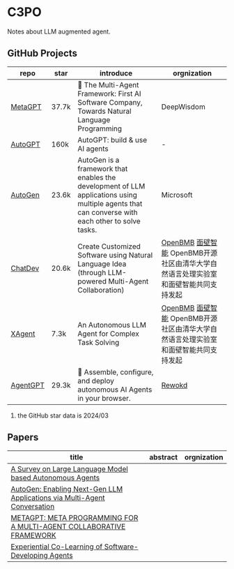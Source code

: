 # C3PO
Notes about LLM augmented agent.

## GitHub Projects
| repo | star | introduce | orgnization | 
|-------|------|----------| ---------- |
|[MetaGPT](https://github.com/geekan/MetaGPT) | 37.7k | 🌟 The Multi-Agent Framework: First AI Software Company, Towards Natural Language Programming | DeepWisdom |
| [AutoGPT](https://github.com/Significant-Gravitas/AutoGPT) | 160k | AutoGPT: build & use AI agents | - |
| [AutoGen](https://github.com/microsoft/autogen) | 23.6k | AutoGen is a framework that enables the development of LLM applications using multiple agents that can converse with each other to solve tasks. | Microsoft |
| [ChatDev](https://github.com/OpenBMB/ChatDev) | 20.6k | Create Customized Software using Natural Language Idea (through LLM-powered Multi-Agent Collaboration) | [OpenBMB](https://www.openbmb.cn/about-us) [面壁智能](https://modelbest.cn/about) OpenBMB开源社区由清华大学自然语言处理实验室和面壁智能共同支持发起 |
| [XAgent](https://github.com/OpenBMB/XAgent) | 7.3k | An Autonomous LLM Agent for Complex Task Solving | [OpenBMB](https://www.openbmb.cn/about-us) [面壁智能](https://modelbest.cn/about) OpenBMB开源社区由清华大学自然语言处理实验室和面壁智能共同支持发起  |
| [AgentGPT](https://github.com/reworkd/AgentGPT) | 29.3k | 🤖 Assemble, configure, and deploy autonomous AI Agents in your browser. | [Rewokd](https://reworkd.ai/) |

1. the GitHub star data is 2024/03

## Papers
| title | abstract | orgnization | 
|-------|----------|-------------|
|[A Survey on Large Language Model based Autonomous Agents](https://arxiv.org/pdf/2308.11432.pdf)| | |
|[AutoGen: Enabling Next-Gen LLM Applications via Multi-Agent Conversation](https://arxiv.org/pdf/2308.08155.pdf) | | |
|[METAGPT: META PROGRAMMING FOR A MULTI-AGENT COLLABORATIVE FRAMEWORK](https://arxiv.org/pdf/2308.00352.pdf) | | |
|[Experiential Co-Learning of Software-Developing Agents](https://arxiv.org/pdf/2312.17025.pdf) | | |




